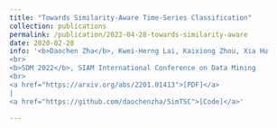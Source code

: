 ```yaml
---
title: "Towards Similarity-Aware Time-Series Classification"
collection: publications
permalink: /publication/2022-04-28-towards-similarity-aware
date: 2020-02-28
info: '<b>Daochen Zha</b>, Kwei-Herng Lai, Kaixiong Zhou, Xia Hu
<br>
<b>SDM 2022</b>, SIAM International Conference on Data Mining
<br>
<a href="https://arxiv.org/abs/2201.01413">[PDF]</a>
|
<a href="https://github.com/daochenzha/SimTSC">[Code]</a>'

---
```

